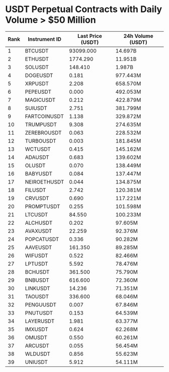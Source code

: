 # USDT Perpetual Contracts with Daily Volume > $50 Million

| Rank | Instrument ID | Last Price (USDT) | 24h Volume (USDT) |
|------|---------------|-------------------|-------------------|
| 1 | BTCUSDT | 93099.000 | 14.697B |
| 2 | ETHUSDT | 1774.290 | 11.951B |
| 3 | SOLUSDT | 148.410 | 1.987B |
| 4 | DOGEUSDT | 0.181 | 977.443M |
| 5 | XRPUSDT | 2.208 | 658.570M |
| 6 | PEPEUSDT | 0.000 | 492.053M |
| 7 | MAGICUSDT | 0.212 | 422.879M |
| 8 | SUIUSDT | 2.751 | 381.799M |
| 9 | FARTCOINUSDT | 1.138 | 329.872M |
| 10 | TRUMPUSDT | 9.308 | 274.635M |
| 11 | ZEREBROUSDT | 0.063 | 228.532M |
| 12 | TURBOUSDT | 0.003 | 181.845M |
| 13 | WCTUSDT | 0.415 | 145.162M |
| 14 | ADAUSDT | 0.683 | 139.602M |
| 15 | OLUSDT | 0.070 | 138.449M |
| 16 | BABYUSDT | 0.084 | 137.447M |
| 17 | NEIROETHUSDT | 0.044 | 134.875M |
| 18 | FILUSDT | 2.742 | 120.381M |
| 19 | CRVUSDT | 0.690 | 117.221M |
| 20 | PROMPTUSDT | 0.255 | 101.598M |
| 21 | LTCUSDT | 84.550 | 100.233M |
| 22 | ALCHUSDT | 0.202 | 97.605M |
| 23 | AVAXUSDT | 22.259 | 92.376M |
| 24 | POPCATUSDT | 0.336 | 90.282M |
| 25 | AAVEUSDT | 161.350 | 89.285M |
| 26 | WIFUSDT | 0.522 | 82.466M |
| 27 | LPTUSDT | 5.592 | 78.476M |
| 28 | BCHUSDT | 361.500 | 75.790M |
| 29 | BNBUSDT | 616.600 | 72.360M |
| 30 | LINKUSDT | 14.236 | 71.351M |
| 31 | TAOUSDT | 336.600 | 68.046M |
| 32 | PENGUUSDT | 0.007 | 67.846M |
| 33 | PNUTUSDT | 0.153 | 64.539M |
| 34 | LAYERUSDT | 1.981 | 63.377M |
| 35 | IMXUSDT | 0.624 | 62.268M |
| 36 | OMUSDT | 0.550 | 60.261M |
| 37 | ARCUSDT | 0.055 | 56.454M |
| 38 | WLDUSDT | 0.856 | 55.623M |
| 39 | UNIUSDT | 5.912 | 54.111M |
